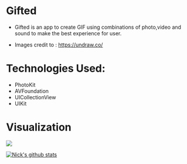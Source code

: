 # Gifted

- Gifted is an app to create GIF using combinations of photo,video and sound to make the best experience for user.











- Images credit to : https://undraw.co/




# Technologies Used:
- PhotoKit
- AVFoundation
- UICollectionView
- UIKit



# Visualization

 ![](GIF.gif)





[![Nick's github stats](https://github-readme-stats.vercel.app/api?username=nick)](https://github.com/nick/github-readme-stats)


